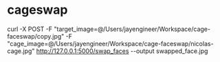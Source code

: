 # cageswap

curl -X POST -F "target_image=@/Users/jayengineer/Workspace/cage-faceswap/copy.jpg" -F "cage_image=@/Users/jayengineer/Workspace/cage-faceswap/nicolas-cage.jpg" http://127.0.0.1:5000/swap_faces --output swapped_face.jpg